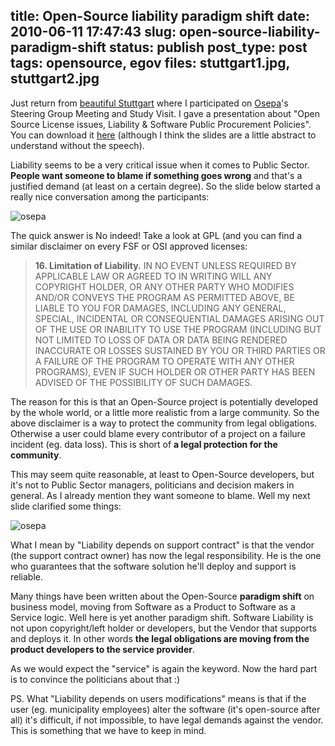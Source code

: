 title: Open-Source liability paradigm shift
date: 2010-06-11 17:47:43
slug: open-source-liability-paradigm-shift
status: publish
post_type: post
tags: opensource, egov
files: stuttgart1.jpg, stuttgart2.jpg
---

Just return from [beautiful Stuttgart](http://www.flickr.com/photos/comzeradd/sets/72157624250824950/) where I participated on [Osepa](http://www.3049.syzefxis.gov.gr/peta_2006_06/index.php?option=com_content&task=view&id=182&Itemid=41)'s Steering Group Meeting and Study Visit. I gave a presentation about "Open Source License issues, Liability & Software Public Procurement Policies". You can download it [here](/presentations/roussos_osepa-liense_liability_procurement_\(2010\).pdf) (although I think the slides are a little abstract to understand without the speech).

Liability seems to be a very critical issue when it comes to Public Sector. **People want someone to blame if something goes wrong** and that's a justified demand (at least on a certain degree). So the slide below started a really nice conversation among the participants:

![osepa](stuttgart2.jpg)

The quick answer is No indeed! Take a look at GPL (and you can find a similar disclaimer on every FSF or OSI approved licenses: 

> **16. Limitation of Liability.** IN NO EVENT UNLESS REQUIRED BY APPLICABLE LAW OR AGREED TO IN WRITING WILL ANY COPYRIGHT HOLDER, OR ANY OTHER PARTY WHO MODIFIES AND/OR CONVEYS THE PROGRAM AS PERMITTED ABOVE, BE LIABLE TO YOU FOR DAMAGES, INCLUDING ANY GENERAL, SPECIAL, INCIDENTAL OR CONSEQUENTIAL DAMAGES ARISING OUT OF THE USE OR INABILITY TO USE THE PROGRAM (INCLUDING BUT NOT LIMITED TO LOSS OF DATA OR DATA BEING RENDERED INACCURATE OR LOSSES SUSTAINED BY YOU OR THIRD PARTIES OR A FAILURE OF THE PROGRAM TO OPERATE WITH ANY OTHER PROGRAMS), EVEN IF SUCH HOLDER OR OTHER PARTY HAS BEEN ADVISED OF THE POSSIBILITY OF SUCH DAMAGES.

The reason for this is that an Open-Source project is potentially developed by the whole world, or a little more realistic from a large community. So the above disclaimer is a way to protect the community from legal obligations. Otherwise a user could blame every contributor of a project on a failure incident (eg. data loss). This is short of **a legal protection for the community**.

This may seem quite reasonable, at least to Open-Source developers, but it's not to Public Sector managers, politicians and decision makers in general. As I already mention they want someone to blame. Well my next slide clarified some things:

![osepa](stuttgart1.jpg)

What I mean by "Liability depends on support contract" is that the vendor (the support contract owner) has now the legal responsibility. He is the one who guarantees that the software solution he'll deploy and support is reliable.

Many things have been written about the Open-Source **paradigm shift** on business model, moving from Software as a Product to Software as a Service logic. Well here is yet another paradigm shift. Software Liability is not upon copyright/left holder or developers, but the Vendor that supports and deploys it. In other words **the legal obligations are moving from the product developers to the service provider**.

As we would expect the "service" is again the keyword. Now the hard part is to convince the politicians about that :)

PS. What "Liability depends on users modifications" means is that if the user (eg. municipality employees) alter the software (it's open-source after all) it's difficult, if not impossible, to have legal demands against the vendor. This is something that we have to keep in mind.

